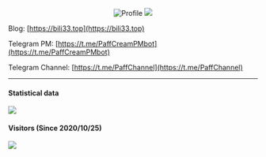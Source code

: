 <div align='center'>
  
  ![Profile](https://github-widgetbox.vercel.app/api/profile?username=GamerNoTitle&data=followers,repositories,stars,commits)
  ![](https://github-profile-trophy.vercel.app/?username=GamerNoTitle)
  
</div>

Blog: [https://bili33.top](https://bili33.top)

Telegram PM: [https://t.me/PaffCreamPMbot](https://t.me/PaffCreamPMbot)

Telegram Channel: [https://t.me/PaffChannel](https://t.me/PaffChannel)

---
#### Statistical data
![](https://github-readme-stats.vercel.app/api?username=GamerNoTitle&show_icons=true&title_color=FFFFFF&icon_color=FFFFFF&text_color=FFFFFF&bg_color=8e8cd8)

#### Visitors (Since 2020/10/25)
![](https://count.getloli.com/get/@GamerNoTitle?theme=rule34)
